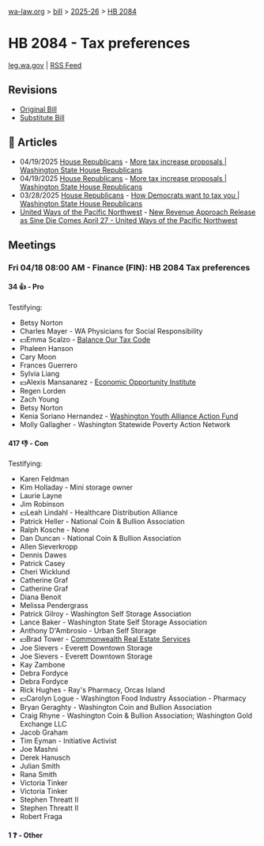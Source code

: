 [wa-law.org](/) > [bill](/bill/) > [2025-26](/bill/2025-26/) > [HB 2084](/bill/2025-26/hb/2084/)

# HB 2084 - Tax preferences
[leg.wa.gov](https://app.leg.wa.gov/billsummary?BillNumber=2084&Year=2025&Initiative=false) | [RSS Feed](./rss.xml)

## Revisions
* [Original Bill](1/)
* [Substitute Bill](S/)

## 📰 Articles
* 04/19/2025 [House Republicans](/org/house_republicans/) - [More tax increase proposals | Washington State House Republicans](http://houserepublicans.wa.gov/current/more-tax-increase-proposals/#:~:text=House%20Bill%202084)
* 04/19/2025 [House Republicans](/org/house_republicans/) - [More tax increase proposals | Washington State House Republicans](https://houserepublicans.wa.gov/current/more-tax-increase-proposals/#:~:text=House%20Bill%202084)
* 03/28/2025 [House Republicans](/org/house_republicans/) - [How Democrats want to tax you | Washington State House Republicans](http://houserepublicans.wa.gov/how-democrats-want-to-tax-you/#:~:text=House%20Bill%202084)
* [United Ways of the Pacific Northwest](/org/united_ways_of_the_pacific_northwest/) - [New Revenue Approach Release as Sine Die Comes April 27 - United Ways of the Pacific Northwest](https://www.uwpnw.org/legupdate04212025#:~:text=HB%202084)

## Meetings
### Fri 04/18 08:00 AM - Finance (FIN): HB 2084 Tax preferences
#### 34 👍 - Pro
Testifying:
* Betsy Norton
* Charles Mayer - WA Physicians for Social Responsibility
* 💵Emma Scalzo - [Balance Our Tax Code](/org/balance_our_tax_code/)
* Phaleen Hanson
* Cary Moon
* Frances Guerrero
* Sylvia Liang
* 💵Alexis Mansanarez - [Economic Opportunity Institute](/org/economic_opportunity_institute/)
* Regen Lorden
* Zach Young
* Betsy Norton
* Kenia Soriano Hernandez - [Washington Youth Alliance Action Fund](/org/washington_youth_alliance_action_fund/)
* Molly Gallagher - Washington Statewide Poverty Action Network

#### 417 👎 - Con
Testifying:
* Karen Feldman
* Kim Holladay - Mini storage owner
* Laurie Layne
* Jim Robinson
* 💵Leah Lindahl - Healthcare Distribution Alliance
* Patrick Heller - National Coin & Bullion Association
* Ralph Kosche - None
* Dan Duncan - National Coin & Bullion Association
* Allen Sieverkropp
* Dennis Dawes
* Patrick Casey
* Cheri Wicklund
* Catherine Graf
* Catherine Graf
* Diana Benoit
* Melissa Pendergrass
* Patrick Gilroy - Washington Self Storage Association
* Lance Baker - Washington State Self Storage Association
* Anthony D'Ambrosio - Urban Self Storage
* 💵Brad Tower - [Commonwealth Real Estate Services](/org/commonwealth_real_estate_services/)
* Joe Sievers - Everett Downtown Storage
* Joe Sievers - Everett Downtown Storage
* Kay Zambone
* Debra Fordyce
* Debra Fordyce
* Rick Hughes - Ray's Pharmacy, Orcas Island
* 💵Carolyn Logue - Washington Food Industry Association - Pharmacy
* Bryan Geraghty - Washington Coin and Bullion Association
* Craig Rhyne - Washington Coin & Bullion Association; Washington Gold Exchange LLC
* Jacob Graham
* Tim Eyman - Initiative Activist
* Joe Mashni
* Derek Hanusch
* Julian Smith
* Rana Smith
* Victoria Tinker
* Victoria Tinker
* Stephen Threatt II
* Stephen Threatt II
* Robert Fraga

#### 1 ❓ - Other
